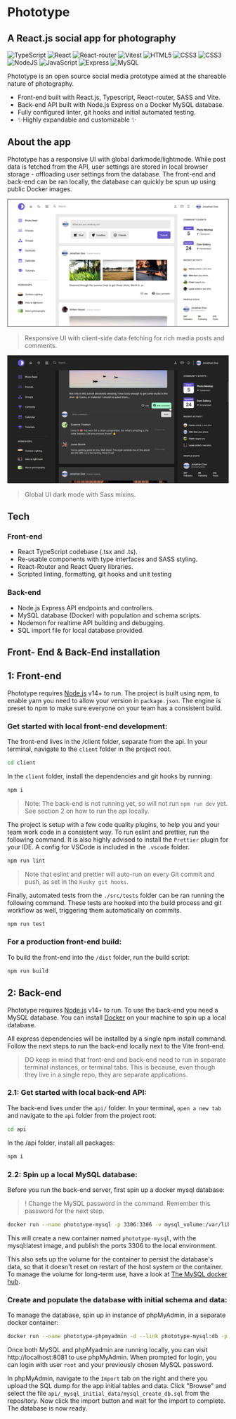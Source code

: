 # Phototype

## A React.js social app for photography

![TypeScript](https://img.shields.io/badge/TypeScript-007ACC?style=for-the-badge&logo=typescript&logoColor=white) ![React](https://img.shields.io/badge/React-20232A?style=for-the-badge&logo=react&logoColor=61DAFB) ![React-router](https://img.shields.io/badge/React_Router-CA4245?style=for-the-badge&logo=react-router&logoColor=white) ![Vitest](https://img.shields.io/badge/testing%20library-323330?style=for-the-badge&logo=testing-library&logoColor=red) ![HTML5](https://img.shields.io/badge/HTML5-E34F26?style=for-the-badge&logo=html5&logoColor=white) ![CSS3](https://img.shields.io/badge/CSS3-1572B6?style=for-the-badge&logo=css3&logoColor=white)
![CSS3](https://img.shields.io/badge/Sass-CC6699?style=for-the-badge&logo=sass&logoColor=white) ![NodeJS](https://img.shields.io/badge/Node.js-43853D?style=for-the-badge&logo=node.js&logoColor=white) ![JavaScript](https://img.shields.io/badge/JavaScript-F7DF1E?style=for-the-badge&logo=javascript&logoColor=black) ![Express](https://img.shields.io/badge/Express.js-404D59?style=for-the-badge) ![MySQL](https://img.shields.io/badge/MySQL-00000F?style=for-the-badge&logo=mysql&logoColor=whit)

Phototype is an open source social media prototype aimed at the shareable nature of photography.

- Front-end built with React.js, Typescript, React-router, SASS and Vite.
- Back-end API built with Node.js Express on a Docker MySQL database.
- Fully configured linter, git hooks and initial automated testing.
- ✨Highly expandable and customizable ✨

## About the app

Phototype has a responsive UI with global darkmode/lightmode. While post data is fetched from the API, user settings are stored in local browser storage - offloading user settings from the database. The front-end and back-end can be ran locally, the database can quickly be spun up using public Docker images.

![Preview: Light mode](/client/public/preview-light.jpg?raw=true)

> Responsive UI with client-side data fetching for rich media posts and comments.

![Preview: Dark mode](/client/public/preview-dark.jpg?raw=true)

> Global UI dark mode with Sass mixins.

## Tech

### Front-end

- React TypeScript codebase (.tsx and .ts).
- Re-usable components with type interfaces and SASS styling.
- React-Router and React Query libraries.
- Scripted linting, formatting, git hooks and unit testing

### Back-end

- Node.js Express API endpoints and controllers.
- MySQL database (Docker) with population and schema scripts.
- Nodemon for realtime API building and debugging.
- SQL import file for local database provided.

## Front- End & Back-End installation

## 1: Front-end

Phototype requires [Node.js](https://nodejs.org/) v14+ to run. The project is built using npm, to enable yarn you need to allow your version in `package.json`. The engine is preset to npm to make sure everyone on your team has a consistent build.

### Get started with local front-end development:

The front-end lives in the /client folder, separate from the api. In your terminal, navigate to the `client` folder in the project root.

```sh
cd client
```

In the `client` folder, install the dependencies and git hooks by running:

```sh
npm i
```

> Note: The back-end is not running yet, so will not run `npm run dev` yet. See section 2 on how to run the api locally.

The project is setup with a few code quality plugins, to help you and your team work code in a consistent way. To run eslint and prettier, run the following command. It is also highly advised to install the `Prettier` plugin for your IDE. A config for VSCode is included in the `.vscode` folder.

```sh
npm run lint
```

> Note that eslint and prettier will auto-run on every Git commit and push, as set in the `Husky git hooks`.

Finally, automated tests from the `./src/tests` folder can be ran running the following command. These tests are hooked into the build process and git workflow as well, triggering them automatically on commits.

```sh
npm run test
```

### For a production front-end build:

To build the front-end into the `/dist` folder, run the build script:

```sh
npm run build
```

## 2: Back-end

Phototype requires [Node.js](https://nodejs.org/) v14+ to run.
To use the back-end you need a MySQL database. You can install [Docker](https://www.docker.com) on your machine to spin up a local database.

All express dependencies will be installed by a single npm install command. Follow the next steps to run the back-end locally next to the Vite front-end.

> DO keep in mind that front-end and back-end need to run in separate terminal instances, or terminal tabs. This is because, even though they live in a single repo, they are separate applications.

### 2.1: Get started with local back-end API:

The back-end lives under the `api/` folder. In your terminal, `open a new tab` and navigate to the `api` folder from the project root:

```sh
cd api
```

In the /api folder, install all packages:

```sh
npm i
```

### 2.2: Spin up a local MySQL database:

Before you run the back-end server, first spin up a docker mysql database:

> ! Change the MySQL password in the command. Remember this password for the next step.

```sh
docker run --name phototype-mysql -p 3306:3306 -v mysql_volume:/var/lib/mysql/ -d -e "MYSQL_ROOT_PASSWORD=your_password_here" mysql
```

This will create a new container named `phototype-mysql`, with the mysql:latest image, and publish the ports 3306 to the local environment.

This also sets up the volume for the container to persist the database's data, so that it doesn't reset on restart of the host system or the container. To manage the volume for long-term use, have a look at [The MySQL docker hub](https://hub.docker.com/_/mysql).

### Create and populate the database with initial schema and data:

To manage the database, spin up in instance of phpMyAdmin, in a separate docker container:

```sh
docker run --name phototype-phpmyadmin -d --link phototype-mysql:db -p 8081:80 phpmyadmin/phpmyadmin
```

Once both MySQL and phpMyadmin are running locally, you can visit http://localhost:8081 to use phpMyAdmin.
When prompted for login, you can login with user `root` and your previously chosen MySQL password.

In phpMyAdmin, navigate to the `Import` tab on the right and there you upload the SQL dump for the app initial tables and data. Click "Browse" and select the file `api/_mysql_initial_data/mysql_create_db.sql` from the repository. Now click the import button and wait for the import to complete. The database is now ready.
